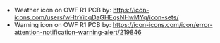 - Weather icon on OWF R1 PCB by: https://icon-icons.com/users/wHtrYicqDaGHEqsNHwMYq/icon-sets/
- Warning icon on OWF R1 PCB by: https://icon-icons.com/icon/error-attention-notification-warning-alert/219846

